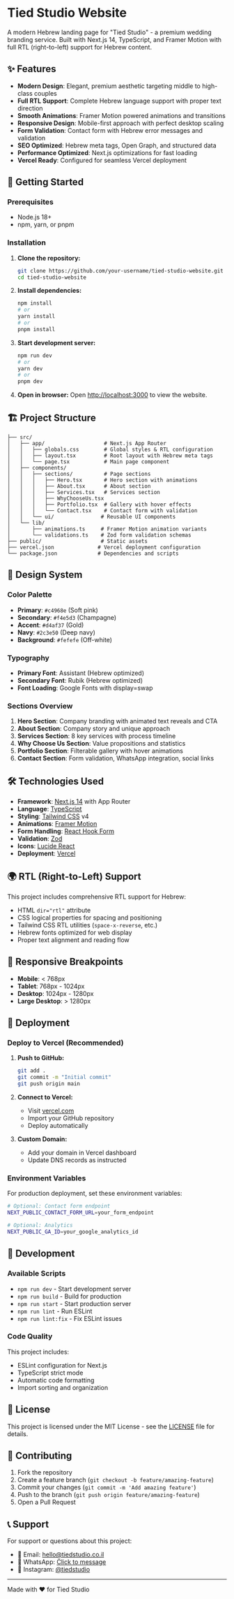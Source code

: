 # Tied Studio Website

A modern Hebrew landing page for "Tied Studio" - a premium wedding branding service. Built with Next.js 14, TypeScript, and Framer Motion with full RTL (right-to-left) support for Hebrew content.

## ✨ Features

- **Modern Design**: Elegant, premium aesthetic targeting middle to high-class couples
- **Full RTL Support**: Complete Hebrew language support with proper text direction
- **Smooth Animations**: Framer Motion powered animations and transitions
- **Responsive Design**: Mobile-first approach with perfect desktop scaling
- **Form Validation**: Contact form with Hebrew error messages and validation
- **SEO Optimized**: Hebrew meta tags, Open Graph, and structured data
- **Performance Optimized**: Next.js optimizations for fast loading
- **Vercel Ready**: Configured for seamless Vercel deployment

## 🚀 Getting Started

### Prerequisites

- Node.js 18+ 
- npm, yarn, or pnpm

### Installation

1. **Clone the repository:**
   ```bash
   git clone https://github.com/your-username/tied-studio-website.git
   cd tied-studio-website
   ```

2. **Install dependencies:**
   ```bash
   npm install
   # or
   yarn install
   # or
   pnpm install
   ```

3. **Start development server:**
   ```bash
   npm run dev
   # or
   yarn dev
   # or
   pnpm dev
   ```

4. **Open in browser:**
   Open [http://localhost:3000](http://localhost:3000) to view the website.

## 🏗️ Project Structure

```
├── src/
│   ├── app/                   # Next.js App Router
│   │   ├── globals.css        # Global styles & RTL configuration
│   │   ├── layout.tsx         # Root layout with Hebrew meta tags
│   │   └── page.tsx           # Main page component
│   ├── components/
│   │   ├── sections/          # Page sections
│   │   │   ├── Hero.tsx       # Hero section with animations
│   │   │   ├── About.tsx      # About section
│   │   │   ├── Services.tsx   # Services section
│   │   │   ├── WhyChooseUs.tsx
│   │   │   ├── Portfolio.tsx  # Gallery with hover effects
│   │   │   └── Contact.tsx    # Contact form with validation
│   │   └── ui/               # Reusable UI components
│   └── lib/
│       ├── animations.ts     # Framer Motion animation variants
│       └── validations.ts    # Zod form validation schemas
├── public/                   # Static assets
├── vercel.json              # Vercel deployment configuration
└── package.json             # Dependencies and scripts
```

## 🎨 Design System

### Color Palette
- **Primary**: `#c4968e` (Soft pink)
- **Secondary**: `#f4e5d3` (Champagne)  
- **Accent**: `#d4af37` (Gold)
- **Navy**: `#2c3e50` (Deep navy)
- **Background**: `#fefefe` (Off-white)

### Typography
- **Primary Font**: Assistant (Hebrew optimized)
- **Secondary Font**: Rubik (Hebrew optimized)
- **Font Loading**: Google Fonts with display=swap

### Sections Overview

1. **Hero Section**: Company branding with animated text reveals and CTA
2. **About Section**: Company story and unique approach
3. **Services Section**: 8 key services with process timeline
4. **Why Choose Us Section**: Value propositions and statistics
5. **Portfolio Section**: Filterable gallery with hover animations
6. **Contact Section**: Form validation, WhatsApp integration, social links

## 🛠️ Technologies Used

- **Framework**: [Next.js 14](https://nextjs.org/) with App Router
- **Language**: [TypeScript](https://www.typescriptlang.org/)
- **Styling**: [Tailwind CSS](https://tailwindcss.com/) v4
- **Animations**: [Framer Motion](https://www.framer.com/motion/)
- **Form Handling**: [React Hook Form](https://react-hook-form.com/)
- **Validation**: [Zod](https://zod.dev/)
- **Icons**: [Lucide React](https://lucide.dev/)
- **Deployment**: [Vercel](https://vercel.com/)

## 🌍 RTL (Right-to-Left) Support

This project includes comprehensive RTL support for Hebrew:

- HTML `dir="rtl"` attribute
- CSS logical properties for spacing and positioning
- Tailwind CSS RTL utilities (`space-x-reverse`, etc.)
- Hebrew fonts optimized for web display
- Proper text alignment and reading flow

## 📱 Responsive Breakpoints

- **Mobile**: < 768px
- **Tablet**: 768px - 1024px  
- **Desktop**: 1024px - 1280px
- **Large Desktop**: > 1280px

## 🚀 Deployment

### Deploy to Vercel (Recommended)

1. **Push to GitHub:**
   ```bash
   git add .
   git commit -m "Initial commit"
   git push origin main
   ```

2. **Connect to Vercel:**
   - Visit [vercel.com](https://vercel.com)
   - Import your GitHub repository
   - Deploy automatically

3. **Custom Domain:**
   - Add your domain in Vercel dashboard
   - Update DNS records as instructed

### Environment Variables

For production deployment, set these environment variables:

```bash
# Optional: Contact form endpoint
NEXT_PUBLIC_CONTACT_FORM_URL=your_form_endpoint

# Optional: Analytics
NEXT_PUBLIC_GA_ID=your_google_analytics_id
```

## 🔧 Development

### Available Scripts

- `npm run dev` - Start development server
- `npm run build` - Build for production
- `npm run start` - Start production server
- `npm run lint` - Run ESLint
- `npm run lint:fix` - Fix ESLint issues

### Code Quality

This project includes:
- ESLint configuration for Next.js
- TypeScript strict mode
- Automatic code formatting
- Import sorting and organization

## 📄 License

This project is licensed under the MIT License - see the [LICENSE](LICENSE) file for details.

## 🤝 Contributing

1. Fork the repository
2. Create a feature branch (`git checkout -b feature/amazing-feature`)
3. Commit your changes (`git commit -m 'Add amazing feature'`)
4. Push to the branch (`git push origin feature/amazing-feature`)
5. Open a Pull Request

## 📞 Support

For support or questions about this project:

- 📧 Email: hello@tiedstudio.co.il
- 📱 WhatsApp: [Click to message](https://wa.me/972500000000)
- 📸 Instagram: [@tiedstudio](https://instagram.com/tiedstudio)

---

Made with ❤️ for Tied Studio
